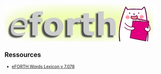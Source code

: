 <img src="eForth.png"/>
<h2>Ressources</h2>
<ul>
  <li><a href="https://eforth.arduino-forth.com/article/lexiqueEFORTHv7078">eFORTH Words Lexicon v 7.078</a></li>
</ul>
